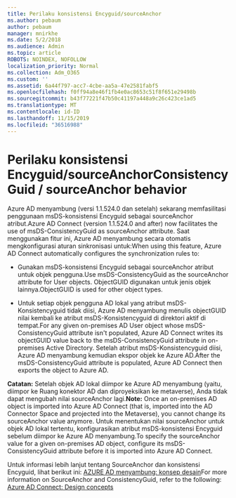 ```yaml
---
title: Perilaku konsistensi Encyguid/sourceAnchor
ms.author: pebaum
author: pebaum
manager: mnirkhe
ms.date: 5/2/2018
ms.audience: Admin
ms.topic: article
ROBOTS: NOINDEX, NOFOLLOW
localization_priority: Normal
ms.collection: Adm_O365
ms.custom: ''
ms.assetid: 6a44f797-acc7-4cbe-aa5a-47e2581fabf5
ms.openlocfilehash: f0ff94a8e46f1fb4e0ac8653c51f8f651e29498b
ms.sourcegitcommit: b43f77221f47b50c41197a448a9c26c423ce1ad5
ms.translationtype: MT
ms.contentlocale: id-ID
ms.lasthandoff: 11/15/2019
ms.locfileid: "36516988"
---
```

# <a name="consistencyguid--sourceanchor-behavior"></a><span data-ttu-id="2ac53-102">Perilaku konsistensi Encyguid/sourceAnchor</span><span class="sxs-lookup"><span data-stu-id="2ac53-102">ConsistencyGuid / sourceAnchor behavior</span></span>

<span data-ttu-id="2ac53-103">Azure AD menyambung (versi 1.1.524.0 dan setelah) sekarang memfasilitasi penggunaan msDS-konsistensi Encyguid sebagai sourceAnchor atribut.</span><span class="sxs-lookup"><span data-stu-id="2ac53-103">Azure AD Connect (version 1.1.524.0 and after) now facilitates the use of msDS-ConsistencyGuid as sourceAnchor attribute.</span></span> <span data-ttu-id="2ac53-104">Saat menggunakan fitur ini, Azure AD menyambung secara otomatis mengkonfigurasi aturan sinkronisasi untuk:</span><span class="sxs-lookup"><span data-stu-id="2ac53-104">When using this feature, Azure AD Connect automatically configures the synchronization rules to:</span></span>
  
- <span data-ttu-id="2ac53-105">Gunakan msDS-konsistensi Encyguid sebagai sourceAnchor atribut untuk objek pengguna.</span><span class="sxs-lookup"><span data-stu-id="2ac53-105">Use msDS-ConsistencyGuid as the sourceAnchor attribute for User objects.</span></span> <span data-ttu-id="2ac53-106">ObjectGUID digunakan untuk jenis objek lainnya.</span><span class="sxs-lookup"><span data-stu-id="2ac53-106">ObjectGUID is used for other object types.</span></span>
    
- <span data-ttu-id="2ac53-107">Untuk setiap objek pengguna AD lokal yang atribut msDS-Konsistencyguid tidak diisi, Azure AD menyambung menulis objectGUID nilai kembali ke atribut msDS-Konsistencyguid di direktori aktif di tempat.</span><span class="sxs-lookup"><span data-stu-id="2ac53-107">For any given on-premises AD User object whose msDS-ConsistencyGuid attribute isn't populated, Azure AD Connect writes its objectGUID value back to the msDS-ConsistencyGuid attribute in on-premises Active Directory.</span></span> <span data-ttu-id="2ac53-108">Setelah atribut msDS-Konsistencyguid diisi, Azure AD menyambung kemudian ekspor objek ke Azure AD.</span><span class="sxs-lookup"><span data-stu-id="2ac53-108">After the msDS-ConsistencyGuid attribute is populated, Azure AD Connect then exports the object to Azure AD.</span></span>
    
 <span data-ttu-id="2ac53-109">**Catatan:** Setelah objek AD lokal diimpor ke Azure AD menyambung (yaitu, diimpor ke Ruang konektor AD dan diproyeksikan ke metaverse), Anda tidak dapat mengubah nilai sourceAnchor lagi.</span><span class="sxs-lookup"><span data-stu-id="2ac53-109">**Note:** Once an on-premises AD object is imported into Azure AD Connect (that is, imported into the AD Connector Space and projected into the Metaverse), you cannot change its sourceAnchor value anymore.</span></span> <span data-ttu-id="2ac53-110">Untuk menentukan nilai sourceAnchor untuk objek AD lokal tertentu, konfigurasikan atribut msDS-konsistensi Encyguid sebelum diimpor ke Azure AD menyambung.</span><span class="sxs-lookup"><span data-stu-id="2ac53-110">To specify the sourceAnchor value for a given on-premises AD object, configure its msDS-ConsistencyGuid attribute before it is imported into Azure AD Connect.</span></span> 
  
<span data-ttu-id="2ac53-111">Untuk informasi lebih lanjut tentang SourceAnchor dan konsistensi Encyguid, lihat berikut ini: [AZURE AD menyambung: konsep desain](https://docs.microsoft.com/azure/active-directory/connect/active-directory-aadconnect-design-concepts)</span><span class="sxs-lookup"><span data-stu-id="2ac53-111">For more information on SourceAnchor and ConsistencyGuid, refer to the following: [Azure AD Connect: Design concepts](https://docs.microsoft.com/azure/active-directory/connect/active-directory-aadconnect-design-concepts)</span></span>
  

